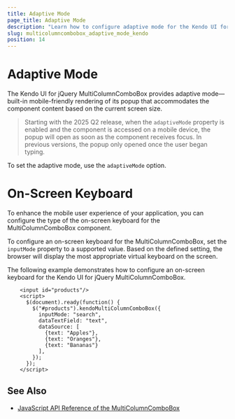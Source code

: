 ```yaml
---
title: Adaptive Mode
page_title: Adaptive Mode
description: "Learn how to configure adaptive mode for the Kendo UI for jQuery MultiColumnComboBox component."
slug: multicolumncombobox_adaptive_mode_kendo
position: 14
---
```


# Adaptive Mode

The Kendo UI for jQuery MultiColumnComboBox provides adaptive mode&mdash;built-in mobile-friendly rendering of its popup that accommodates the component content based on the current screen size.

> Starting with the 2025 Q2 release, when the `adaptiveMode` property is enabled and the component is accessed on a mobile device, the popup will open as soon as the component receives focus. In previous versions, the popup only opened once the user began typing.

To set the adaptive mode, use the `adaptiveMode` option.

<demo metaUrl="multicolumncombobox/adaptive-mode/" height="600"></demo>

# On-Screen Keyboard

To enhance the mobile user experience of your application, you can configure the type of the on-screen keyboard for the MultiColumnComboBox component.

To configure an on-screen keyboard for the MultiColumnComboBox, set the `inputMode` property to a supported value. Based on the defined setting, the browser will display the most appropriate virtual keyboard on the screen.

The following example demonstrates how to configure an on-screen keyboard for the Kendo UI for jQuery MultiColumnComboBox.

```dojo
    <input id="products"/>    
    <script>
      $(document).ready(function() {
        $("#products").kendoMultiColumnComboBox({
          inputMode: "search", 
          dataTextField: "text",
          dataSource: [
            {text: "Apples"},
            {text: "Oranges"},
            {text: "Bananas"}
          ],       
        });
      });
    </script>
```

## See Also

* [JavaScript API Reference of the MultiColumnComboBox](/api/javascript/ui/multicolumncombobox)
